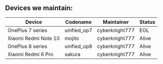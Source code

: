 ## Devices we maintain:

| Device               | Codename    | Maintainer      | Status |
| -------------------- | ----------- | --------------- | -----  |
| OnePlus 7 series     | unified_op7 | cyberknight777  |  EOL   |
| Xiaomi Redmi Note 10 | mojito      | cyberknight777  | Alive  |
| OnePlus 8 series     | unified_op8 | cyberknight777  | Alive  |
| Xiaomi Redmi 6 Pro   | sakura      | cyberknight777  | Alive  |
